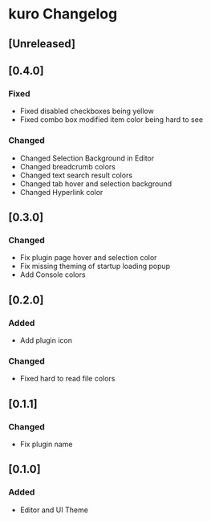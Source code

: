 <!-- Keep a Changelog guide -> https://keepachangelog.com -->

# kuro Changelog

## [Unreleased]

## [0.4.0]
### Fixed
- Fixed disabled checkboxes being yellow
- Fixed combo box modified item color being hard to see

### Changed
- Changed Selection Background in Editor
- Changed breadcrumb colors
- Changed text search result colors
- Changed tab hover and selection background
- Changed Hyperlink color

## [0.3.0]
### Changed
- Fix plugin page hover and selection color
- Fix missing theming of startup loading popup
- Add Console colors

## [0.2.0]
### Added
- Add plugin icon

### Changed
- Fixed hard to read file colors

## [0.1.1]
### Changed
- Fix plugin name

## [0.1.0]
### Added
- Editor and UI Theme
